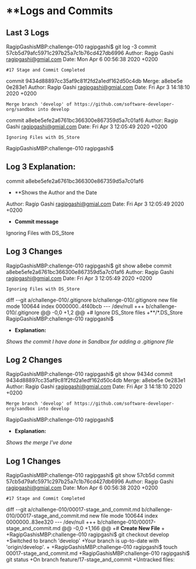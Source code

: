 # **Logs and Commits

## **Last 3 Logs**

RagipGashisMBP:challenge-010 ragipgashi$ git log -3
commit 57cb5d79afc5971c297b25a7c1b76cd427db6996
Author: Ragip Gashi <ragipgashi@gmial.com>
Date:   Mon Apr 6 00:56:38 2020 +0200

    #17 Stage and Commit Completed

commit 9434d88897cc35af9c81f2fd2a1edf162d50c4db
Merge: a8ebe5e 0e283e1
Author: Ragip Gashi <ragipgashi@gmial.com>
Date:   Fri Apr 3 14:18:10 2020 +0200

    Merge branch 'develop' of https://github.com/software-developer-org/sandbox into develop

commit a8ebe5efe2a6761bc366300e867359d5a7c01af6
Author: Ragip Gashi <ragipgashi@gmial.com>
Date:   Fri Apr 3 12:05:49 2020 +0200

    Ignoring Files with DS_Store
RagipGashisMBP:challenge-010 ragipgashi$ 


## **Log 3 Explanation:**

commit a8ebe5efe2a6761bc366300e867359d5a7c01af6

* **Shows the Author and the Date 

Author: Ragip Gashi <ragipgashi@gmial.com>
Date:   Fri Apr 3 12:05:49 2020 +0200

* **Commit message**

Ignoring Files with DS_Store


## **Log 3 Changes**

RagipGashisMBP:challenge-010 ragipgashi$ git show a8ebe
commit a8ebe5efe2a6761bc366300e867359d5a7c01af6
Author: Ragip Gashi <ragipgashi@gmial.com>
Date:   Fri Apr 3 12:05:49 2020 +0200

    Ignoring Files with DS_Store


diff --git a/challenge-010/.gitignore b/challenge-010/.gitignore
new file mode 100644
index 0000000..4f40bcb
--- /dev/null
+++ b/challenge-010/.gitignore
@@ -0,0 +1,2 @@
+# Ignore DS_Store files
+**/*.DS_Store
RagipGashisMBP:challenge-010 ragipgashi$ 

* **Explanation:**

*Shows the commit I have done in Sandbox for adding a .gitignore file*


## **Log 2 Changes**

RagipGashisMBP:challenge-010 ragipgashi$ git show 9434d
commit 9434d88897cc35af9c81f2fd2a1edf162d50c4db
Merge: a8ebe5e 0e283e1
Author: Ragip Gashi <ragipgashi@gmial.com>
Date:   Fri Apr 3 14:18:10 2020 +0200

    Merge branch 'develop' of https://github.com/software-developer-org/sandbox into develop

RagipGashisMBP:challenge-010 ragipgashi$ 

* **Explanation:**

*Shows the merge I've done*


## **Log 1 Changes**

RagipGashisMBP:challenge-010 ragipgashi$ git show 57cb5d
commit 57cb5d79afc5971c297b25a7c1b76cd427db6996
Author: Ragip Gashi <ragipgashi@gmial.com>
Date:   Mon Apr 6 00:56:38 2020 +0200

    #17 Stage and Commit Completed

diff --git a/challenge-010/00017-stage_and_commit.md b/challenge-010/00017-stage_and_commit.md
new file mode 100644
index 0000000..83ee320
--- /dev/null
+++ b/challenge-010/00017-stage_and_commit.md
@@ -0,0 +1,166 @@
+# **Create New File**
+
+RagipGashisMBP:challenge-010 ragipgashi$ git checkout develop
+Switched to branch 'develop'
+Your branch is up-to-date with 'origin/develop'.
+
+RagipGashisMBP:challenge-010 ragipgashi$ touch 00017-stage_and_commit.md
+RagipGashisMBP:challenge-010 ragipgashi$ git status
+On branch feature/17-stage_and_commit
+Untracked files:




